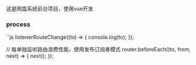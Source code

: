 这是网盘系统前台项目，使用vue开发

### process

``js
listenerRouteChange((to) => {
  console.log(to);
});

// 每单独监听路由浪费性能，使用发布订阅者模式
router.beforeEach((to, from, next) => {
  next();
});
```